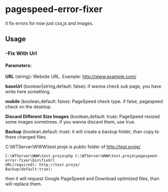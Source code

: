 # pagespeed-error-fixer
it fix errors for now just css,js and images.


## Usage
### -Fix With Url
#### Parameters:
**URL** (string)**:** Website URL. Example: http://www.example.com/

**baseUrl** (boolean|string,default: false)**:** if wanna check sub page, you have write here something.

**mobile** (boolean,default: false)**:** PageSpeed check type. if false, pagespeed check on the desktop.

**Discard Different Size Images** (boolean,default: true)**:** PageSpeed resized some images sometimes. if you wanna discard them, use true.

**Backup** (boolean,default: true)**:** it will create a backup folder, than copy to there changed files.

C:\WTServer\WWW\test.proje is public folder of http://test.proje/
```
C:\WTServer\WWW\test.proje>php C:\WTServer\WWW\test.proje\pagespeed-error-fixer\bin\fixUrl
URL(required): http://test.proje/
Backup(default:true):
```
then it will request Google PageSpeed and Download optimized files, than will replace them.